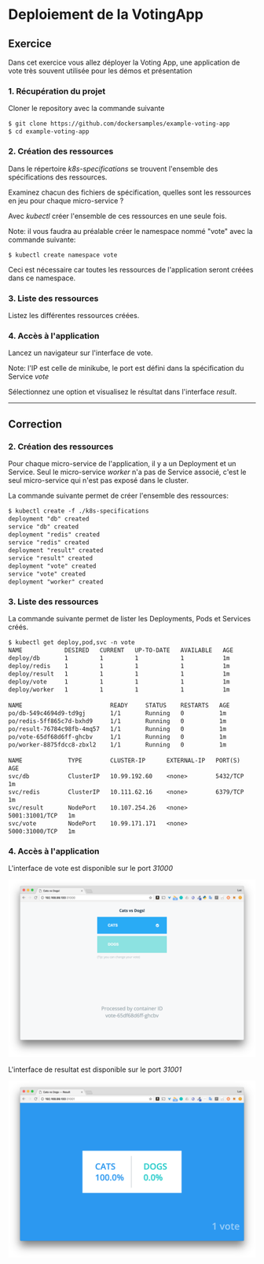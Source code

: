 # Deploiement de la VotingApp

## Exercice

Dans cet exercice vous allez déployer la Voting App, une application de vote très souvent utilisée pour les démos et présentation

### 1. Récupération du projet

Cloner le repository avec la commande suivante

```
$ git clone https://github.com/dockersamples/example-voting-app
$ cd example-voting-app
```

### 2. Création des ressources

Dans le répertoire *k8s-specifications* se trouvent l'ensemble des spécifications des ressources.

Examinez chacun des fichiers de spécification, quelles sont les ressources en jeu pour chaque micro-service ?

Avec *kubectl* créer l'ensemble de ces ressources en une seule fois.

Note: il vous faudra au préalable créer le namespace nommé "vote" avec la commande suivante:

```
$ kubectl create namespace vote
```

Ceci est nécessaire car toutes les ressources de l'application seront créées dans ce namespace.

### 3. Liste des ressources

Listez les différentes ressources créées.

### 4. Accès à l'application

Lancez un navigateur sur l'interface de vote.

Note: l'IP est celle de minikube, le port est défini dans la spécification du Service *vote*

Sélectionnez une option et visualisez le résultat dans l'interface *result*.

---

## Correction

### 2. Création des ressources

Pour chaque micro-service de l'application, il y a un Deployment et un Service. Seul le micro-service *worker* n'a pas de Service associé, c'est le seul micro-service qui n'est pas exposé dans le cluster.

La commande suivante permet de créer l'ensemble des ressources:

```
$ kubectl create -f ./k8s-specifications
deployment "db" created
service "db" created
deployment "redis" created
service "redis" created
deployment "result" created
service "result" created
deployment "vote" created
service "vote" created
deployment "worker" created
```

### 3. Liste des ressources

La commande suivante permet de lister les Deployments, Pods et Services créés.

```
$ kubectl get deploy,pod,svc -n vote
NAME            DESIRED   CURRENT   UP-TO-DATE   AVAILABLE   AGE
deploy/db       1         1         1            1           1m
deploy/redis    1         1         1            1           1m
deploy/result   1         1         1            1           1m
deploy/vote     1         1         1            1           1m
deploy/worker   1         1         1            1           1m

NAME                         READY     STATUS    RESTARTS   AGE
po/db-549c4694d9-td9gj       1/1       Running   0          1m
po/redis-5ff865c7d-bxhd9     1/1       Running   0          1m
po/result-76784c98fb-4mq57   1/1       Running   0          1m
po/vote-65df68d6ff-ghcbv     1/1       Running   0          1m
po/worker-8875fdcc8-zbxl2    1/1       Running   0          1m

NAME             TYPE        CLUSTER-IP      EXTERNAL-IP   PORT(S)          AGE
svc/db           ClusterIP   10.99.192.60    <none>        5432/TCP         1m
svc/redis        ClusterIP   10.111.62.16    <none>        6379/TCP         1m
svc/result       NodePort    10.107.254.26   <none>        5001:31001/TCP   1m
svc/vote         NodePort    10.99.171.171   <none>        5000:31000/TCP   1m
```

### 4. Accès à l'application

L'interface de vote est disponible sur le port *31000*

![vote](./images/vote1.png)

L'interface de resultat est disponible sur le port *31001*

![result](./images/vote2.png)

